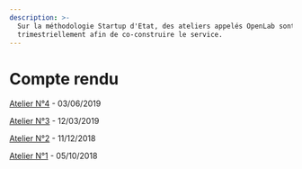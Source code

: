 ```yaml
---
description: >-
  Sur la méthodologie Startup d'Etat, des ateliers appelés OpenLab sont réalisés
  trimestriellement afin de co-construire le service.
---
```


# Compte rendu

[Atelier N°4](https://framadrop.org/r/m4073k-v4t#fy+IZH9EDEmCXp4G0/PdjKes9dR21KrnNmFep7mIKiU=) - 03/06/2019

[Atelier N°3](https://drive.google.com/file/d/1F3kQicjOZ1Mhqvwz9EOBYmawMH2iWd9e/view?usp=sharing) - 12/03/2019

[Atelier N°2](https://drive.google.com/file/d/1DR-Imgkbxvd_B2g0qozg5i-Mfzxte2W2/view?usp=sharing) - 11/12/2018

[Atelier N°1](https://drive.google.com/file/d/1Dx4B0ipOxodHnxVnNYRx3O3N2ot3_vgk/view?usp=sharing) - 05/10/2018

